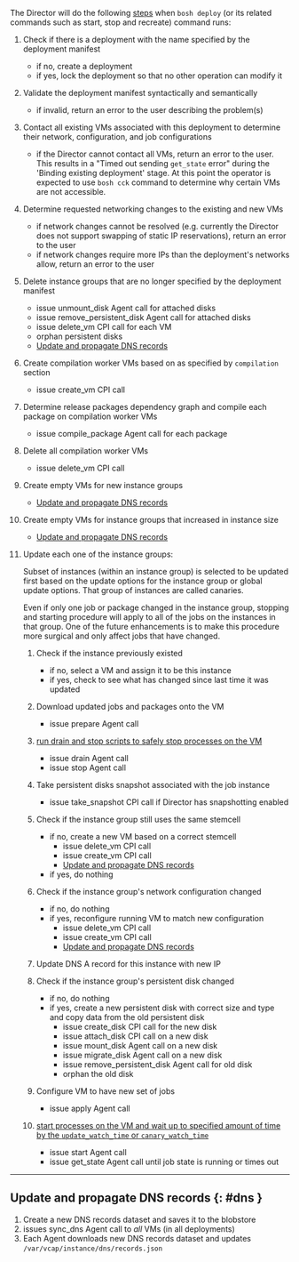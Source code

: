 The Director will do the following [steps](https://www.youtube.com/watch?v=ay6GjmiJTPM) when `bosh deploy` (or its related commands such as start, stop and recreate) command runs:

1. Check if there is a deployment with the name specified by the deployment manifest
    - if no, create a deployment
    - if yes, lock the deployment so that no other operation can modify it

1. Validate the deployment manifest syntactically and semantically
    - if invalid, return an error to the user describing the problem(s)

1. Contact all existing VMs associated with this deployment to determine their network, configuration, and job configurations
    - if the Director cannot contact all VMs, return an error to the user. This results in a "Timed out sending `get_state` error" during the 'Binding existing deployment' stage. At this point the operator is expected to use `bosh cck` command to determine why certain VMs are not accessible.

1. Determine requested networking changes to the existing and new VMs
    - if network changes cannot be resolved (e.g. currently the Director does not support swapping of static IP reservations), return an error to the user
    - if network changes require more IPs than the deployment's networks allow, return an error to the user

1. Delete instance groups that are no longer specified by the deployment manifest
    - issue unmount_disk Agent call for attached disks
    - issue remove_persistent_disk Agent call for attached disks
    - issue delete_vm CPI call for each VM
    - orphan persistent disks
    - [Update and propagate DNS records](deploying-step-by-step.md#dns)

1. Create compilation worker VMs based on as specified by `compilation` section
    - issue create_vm CPI call

1. Determine release packages dependency graph and compile each package on compilation worker VMs
    - issue compile_package Agent call for each package

1. Delete all compilation worker VMs
    - issue delete_vm CPI call

1. Create empty VMs for new instance groups
    - [Update and propagate DNS records](deploying-step-by-step.md#dns)

1. Create empty VMs for instance groups that increased in instance size
    - [Update and propagate DNS records](deploying-step-by-step.md#dns)

1. Update each one of the instance groups:

    Subset of instances (within an instance group) is selected to be updated first based on the update options for the instance group or global update options. That group of instances are called canaries.

    Even if only one job or package changed in the instance group, stopping and starting procedure will apply to all of the jobs on the instances in that group. One of the future enhancements is to make this procedure more surgical and only affect jobs that have changed.

    1. Check if the instance previously existed
        - if no, select a VM and assign it to be this instance
        - if yes, check to see what has changed since last time it was updated

    1. Download updated jobs and packages onto the VM
        - issue prepare Agent call

    1. [run drain and stop scripts to safely stop processes on the VM](job-lifecycle.md#stop)
        - issue drain Agent call
        - issue stop Agent call

    1. Take persistent disks snapshot associated with the job instance
        - issue take_snapshot CPI call if Director has snapshotting enabled

    1. Check if the instance group still uses the same stemcell
        - if no, create a new VM based on a correct stemcell
            - issue delete_vm CPI call
            - issue create_vm CPI call
            - [Update and propagate DNS records](deploying-step-by-step.md#dns)
        - if yes, do nothing

    1. Check if the instance group's network configuration changed
        - if no, do nothing
        - if yes, reconfigure running VM to match new configuration
            - issue delete_vm CPI call
            - issue create_vm CPI call
            - [Update and propagate DNS records](deploying-step-by-step.md#dns)

    1. Update DNS A record for this instance with new IP

    1. Check if the instance group's persistent disk changed
        - if no, do nothing
        - if yes, create a new persistent disk with correct size and type and copy data from the old persistent disk
            - issue create_disk CPI call for the new disk
            - issue attach_disk CPI call on a new disk
            - issue mount_disk Agent call on a new disk
            - issue migrate_disk Agent call on a new disk
            - issue remove_persistent_disk Agent call for old disk
            - orphan the old disk

    1. Configure VM to have new set of jobs
        - issue apply Agent call

    1. [start processes on the VM and wait up to specified amount of time by the `update_watch_time` or `canary_watch_time`](job-lifecycle.md#start)
        - issue start Agent call
        - issue get_state Agent call until job state is running or times out

---
## Update and propagate DNS records {: #dns }

1. Create a new DNS records dataset and saves it to the blobstore
1. issues sync_dns Agent call to *all* VMs (in all deployments)
1. Each Agent downloads new DNS records dataset and updates `/var/vcap/instance/dns/records.json`

